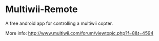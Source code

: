 Multiwii-Remote
===============

A free android app for controlling a multiwii copter.

More info: http://www.multiwii.com/forum/viewtopic.php?f=8&t=4594

